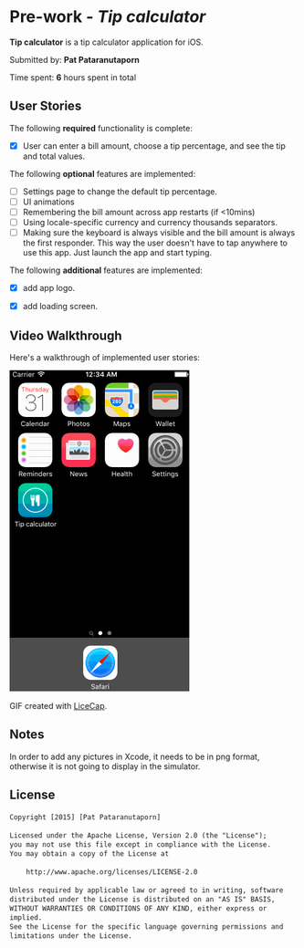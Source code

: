 # Pre-work - *Tip calculator*

**Tip calculator** is a tip calculator application for iOS.

Submitted by: **Pat Pataranutaporn**

Time spent: **6** hours spent in total

## User Stories

The following **required** functionality is complete:
* [x] User can enter a bill amount, choose a tip percentage, and see the tip and total values.

The following **optional** features are implemented:
* [ ] Settings page to change the default tip percentage.
* [ ] UI animations
* [ ] Remembering the bill amount across app restarts (if <10mins)
* [ ] Using locale-specific currency and currency thousands separators.
* [ ] Making sure the keyboard is always visible and the bill amount is always the first responder. This way the user doesn't have to tap anywhere to use this app. Just launch the app and start typing.

The following **additional** features are implemented:

- [x] add app logo.
- [x] add loading screen.



## Video Walkthrough 

Here's a walkthrough of implemented user stories:

<img src='https://github.com/patthai/Tip_calculator/blob/master/Tip_calculator_demo.gif' title='Video Walkthrough' width='' alt='Video Walkthrough' />

GIF created with [LiceCap](http://www.cockos.com/licecap/).

## Notes

In order to add any pictures in Xcode, it needs to be in png format, otherwise it is not going to display in the simulator.

## License

    Copyright [2015] [Pat Pataranutaporn]

    Licensed under the Apache License, Version 2.0 (the "License");
    you may not use this file except in compliance with the License.
    You may obtain a copy of the License at

        http://www.apache.org/licenses/LICENSE-2.0

    Unless required by applicable law or agreed to in writing, software
    distributed under the License is distributed on an "AS IS" BASIS,
    WITHOUT WARRANTIES OR CONDITIONS OF ANY KIND, either express or implied.
    See the License for the specific language governing permissions and
    limitations under the License.
